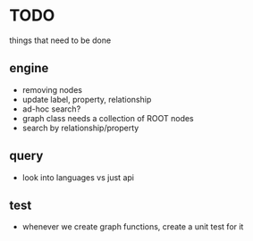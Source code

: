 # TODO
things that need to be done

## engine

- removing nodes
- update label, property, relationship
- ad-hoc search?
- graph class needs a collection of ROOT nodes
- search by relationship/property

## query

- look into languages vs just api


## test

- whenever we create graph functions, create a unit test for it





